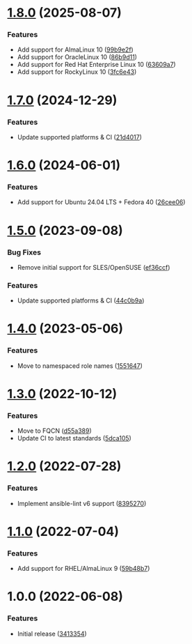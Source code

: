 # [1.8.0](https://github.com/de-it-krachten/ansible-role-dovecot/compare/v1.7.0...v1.8.0) (2025-08-07)


### Features

* Add support for AlmaLinux 10 ([99b9e2f](https://github.com/de-it-krachten/ansible-role-dovecot/commit/99b9e2f8beaeb93d4fcd1c110324dc6af1060498))
* Add support for OracleLinux 10 ([86b9d11](https://github.com/de-it-krachten/ansible-role-dovecot/commit/86b9d11d330e8ad96a0d7f18460d2e55aa8764e8))
* Add support for Red Hat Enterprise Linux 10 ([63609a7](https://github.com/de-it-krachten/ansible-role-dovecot/commit/63609a7fc228e52662d0dd1dd79f4f584fe5efab))
* Add support for RockyLinux 10 ([3fc6e43](https://github.com/de-it-krachten/ansible-role-dovecot/commit/3fc6e43694e3d359aa258d9c450a3529970a999e))

# [1.7.0](https://github.com/de-it-krachten/ansible-role-dovecot/compare/v1.6.0...v1.7.0) (2024-12-29)


### Features

* Update supported platforms & CI ([21d4017](https://github.com/de-it-krachten/ansible-role-dovecot/commit/21d4017230766f83583d7758eeba57070ce234d4))

# [1.6.0](https://github.com/de-it-krachten/ansible-role-dovecot/compare/v1.5.0...v1.6.0) (2024-06-01)


### Features

* Add support for Ubuntu 24.04 LTS + Fedora 40 ([26cee06](https://github.com/de-it-krachten/ansible-role-dovecot/commit/26cee06734dd2e3ae3ccdad7f63cb99fb31dd456))

# [1.5.0](https://github.com/de-it-krachten/ansible-role-dovecot/compare/v1.4.0...v1.5.0) (2023-09-08)


### Bug Fixes

* Remove initial support for SLES/OpenSUSE ([ef36ccf](https://github.com/de-it-krachten/ansible-role-dovecot/commit/ef36ccffb5bef78a0d23d643252441a27e7b0a00))


### Features

* Update supported platforms & CI ([44c0b9a](https://github.com/de-it-krachten/ansible-role-dovecot/commit/44c0b9a9740895ef5b5a1516e9bf0b3eecb1a40c))

# [1.4.0](https://github.com/de-it-krachten/ansible-role-dovecot/compare/v1.3.0...v1.4.0) (2023-05-06)


### Features

* Move to namespaced role names ([1551647](https://github.com/de-it-krachten/ansible-role-dovecot/commit/15516476a65632aeb719f82bff2fcae83d9cc8f8))

# [1.3.0](https://github.com/de-it-krachten/ansible-role-dovecot/compare/v1.2.0...v1.3.0) (2022-10-12)


### Features

* Move to FQCN ([d55a389](https://github.com/de-it-krachten/ansible-role-dovecot/commit/d55a38935925d99bc840ac57264d7699c48d4d50))
* Update CI to latest standards ([5dca105](https://github.com/de-it-krachten/ansible-role-dovecot/commit/5dca10591a4eff39178ccda1810fde1542ac1cfe))

# [1.2.0](https://github.com/de-it-krachten/ansible-role-dovecot/compare/v1.1.0...v1.2.0) (2022-07-28)


### Features

* Implement ansible-lint v6 support ([8395270](https://github.com/de-it-krachten/ansible-role-dovecot/commit/839527038c7270320a5eb38cbe4652bce30c5005))

# [1.1.0](https://github.com/de-it-krachten/ansible-role-dovecot/compare/v1.0.0...v1.1.0) (2022-07-04)


### Features

* Add support for RHEL/AlmaLinux 9 ([59b48b7](https://github.com/de-it-krachten/ansible-role-dovecot/commit/59b48b7c3ec9096c2803ec1ed02011d13d4efa97))

# 1.0.0 (2022-06-08)


### Features

* Initial release ([3413354](https://github.com/de-it-krachten/ansible-role-dovecot/commit/3413354f7f86df3f976dc42742ee61f02882509f))
